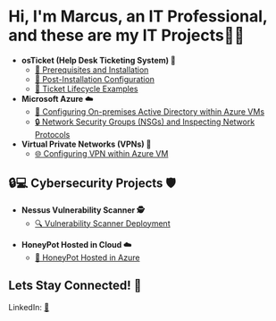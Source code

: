   <h1>Hi, I'm Marcus, an IT Professional, and these are my IT Projects👨‍💼</h1>
  <ul>
    <li>
      <strong>osTicket (Help Desk Ticketing System) 🎫</strong>
      <ul>
        <li><a href="https://github.com/MMease/osticket-prereqs">🚀 Prerequisites and Installation</a></li>
        <li><a href="https://github.com/MMease/post-install-config">🔧 Post-Installation Configuration</a></li>
        <li><a href="https://github.com/MMease/ticket-lifecycle">📝 Ticket Lifecycle Examples</a></li>
      </ul>
    </li>
    <li>
      <strong>Microsoft Azure ☁️</strong>
      <ul>
        <li><a href="https://github.com/MMease/On-premises-Active-Directory-Deployed-in-the-Cloud-Azure-">🏢 Configuring On-premises Active Directory within Azure VMs</a></li>
        <li><a href="https://github.com/MMease/Network-Security-Groups-NSGs-and-Inspecting-Traffic-Between-Azure-Virtual-Machines">🔒 Network Security Groups (NSGs) and Inspecting Network Protocols</a></li>
      </ul>
    </li>
    <li>
      <strong>Virtual Private Networks (VPNs) 🔐</strong>
      <ul>
        <li><a href="https://github.com/MMease/Virtual-Private-Netwroks-VPNs-">🌐 Configuring VPN within Azure VM</a></li>
      </ul>
    </li>
  </ul>

  <h2>🔒💻 Cybersecurity Projects 🛡️</h2>
  <ul>
    <li>
      <strong>Nessus Vulnerability Scanner 🕵️</strong>
      <ul>
        <li><a href="https://github.com/MMease/Vulnerability-Scanner-Deployment-">🔍 Vulnerability Scanner Deployment</a></li>
      </ul>
    </li>
  </ul>
  <ul>
    <li>
      <strong>HoneyPot Hosted in Cloud ☁️ </strong>
      <ul>
        <li><a href="https://github.com/MMease/HoneyPot">🍯 HoneyPot Hosted in Azure </a></li>
      </ul>
    </li>
  </ul>

  <h2>Lets Stay Connected! 🤝</h2>
  LinkedIn: <a href="https://www.linkedin.com/in/marcus-mease/"> 📱</a>
</div>
</body>
</html>
